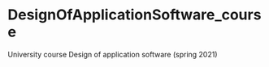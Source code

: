 # DesignOfApplicationSoftware_course
 University course Design of application software (spring 2021)

